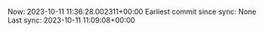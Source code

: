 Now: 2023-10-11 11:36:28.002311+00:00 Earliest commit since sync: None Last sync: 2023-10-11 11:09:08+00:00
